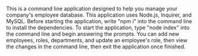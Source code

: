 This is a command line application designed to help you manage your company's employee database. This application uses Node.js, Inquirer, and MySQL. Before starting the application, write "npm i" into the command line to install the dependencies. To start the application, type "node index" into the command line and begin answering the prompts. You can add new employees, roles, departments, and update an employee's role, then view the changes in the command line, then exit the application once finished. 

